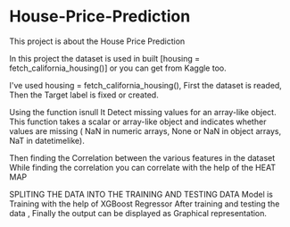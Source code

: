 # House-Price-Prediction
This project is about the House Price Prediction

In this project the dataset is used in built [housing = fetch_california_housing()]
or you can get from Kaggle too.

I've used housing = fetch_california_housing(),
First the dataset is readed, 
Then the Target label is fixed or created.


Using the function isnull 
It Detect missing values for an array-like object. This function takes a scalar or array-like object and indicates whether values are missing ( NaN in numeric arrays, None or NaN in object arrays, NaT in datetimelike).


Then finding the Correlation between the various features in the dataset
While finding the correlation you can correlate with the help of the HEAT MAP

SPLITING THE DATA INTO THE TRAINING AND TESTING DATA
Model is Training with the help of XGBoost Regressor
After training and testing the data , Finally the output can be displayed as Graphical representation.
